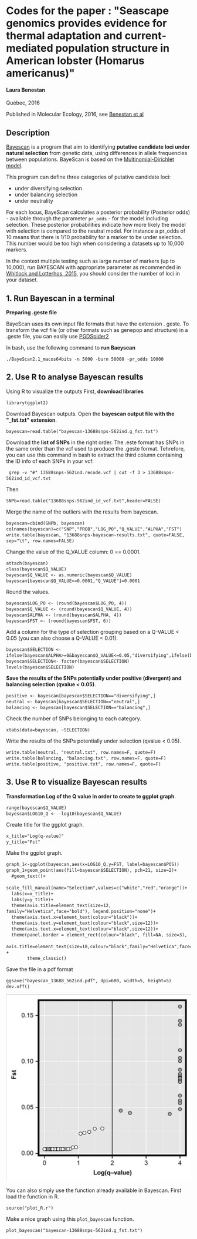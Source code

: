 # Codes for the paper : "Seascape genomics provides evidence for thermal adaptation and current‐mediated population structure in American lobster (Homarus americanus)"

#### Laura Benestan

Québec, 2016

Published in Molecular Ecology, 2016, see [Benestan et al](https://onlinelibrary.wiley.com/doi/full/10.1111/mec.13811)

## Description

[Bayescan](http://cmpg.unibe.ch/software/BayeScan/) is a program that aim to identifying **putative candidate loci under natural selection** from genetic data, using differences in allele frequencies between populations. 
BayeScan is based on the [Multinomial-Dirichlet model](https://en.wikipedia.org/wiki/Dirichlet-multinomial_distribution).

This program can define three categories of putative candidate loci:
- under diversifying selection
- under balancing selection
- under neutrality

For each locus, BayeScan calculates a posterior probability (Posterior odds) - available through the parameter `pr_odds` - for the model including selection. These posterior probabilities indicate how more likely the model with selection is compared to the neutral model. For instance a pr_odds of 10 means that there is 1/10 probability for a marker to be under selection.
This number would be too high when considering a datasets up to 10,000 markers.

In the context multiple testing such as large number of markers (up to 10,000), run BAYESCAN with appropriate parameter as recommended in [Whitlock and Lotterhos, 2015](https://www.jstor.org/stable/10.1086/682949?seq=1), you should consider the number of loci in your dataset.

## 1. Run Bayescan in a terminal

**Preparing .geste file**

BayeScan uses its own input file formats that have the extension . geste.
To transform the vcf file (or other formats such as genepop and structure) in a .geste file, you can easily use [PGDSpider2](http://www.cmpg.unibe.ch/software/PGDSpider/)


In bash, use the following command to **run Baeyscan**
```{r} = "bash"
./BayeScan2.1_macos64bits -n 5000 -burn 50000 -pr_odds 10000
```

## 2. Use R to analyse Bayescan results

Using R to visualize the outputs
First, **download libraries**
```{r}
library(ggplot2) 
```

Download Bayescan outputs.
Open the **bayescan output file with the "_fst.txt" extension**. 
```{r}
bayescan=read.table("bayescan-13688snps-562ind.g_fst.txt") 
```

Download the **list of SNPs** in the right order. The .este format has SNPs in the same order than the vcf used to produce the .geste format. Tehrefore, you can use this command in bash to extract the third column containing the ID info of each SNPs in your vcf:
```{r}
 grep -v "#" 13688snps-562ind.recode.vcf | cut -f 3 > 13688snps-562ind_id_vcf.txt
```

Then 
```{r}
SNPb=read.table("13688snps-562ind_id_vcf.txt",header=FALSE) 
```

Merge the name of the outliers with the results from bayescan. 
```{r}
bayescan=cbind(SNPb, bayescan) 
colnames(bayescan)=c("SNP","PROB","LOG_PO","Q_VALUE","ALPHA","FST") 
write.table(bayescan, "13688snps-bayescan-results.txt", quote=FALSE, sep="\t", row.names=FALSE) 
```

Change the value of the Q_VALUE column: 0 == 0.0001.  
```{r}
attach(bayescan)
class(bayescan$Q_VALUE)  
bayescan$Q_VALUE <- as.numeric(bayescan$Q_VALUE) 
bayescan[bayescan$Q_VALUE<=0.0001,"Q_VALUE"]=0.0001 
```

Round the values.  
```{r}
bayescan$LOG_PO <- (round(bayescan$LOG_PO, 4)) 
bayescan$Q_VALUE <- (round(bayescan$Q_VALUE, 4)) 
bayescan$ALPHA <- (round(bayescan$ALPHA, 4)) 
bayescan$FST <- (round(bayescan$FST, 6))
```

Add a column for the type of selection grouping based on a Q-VALUE < 0.05 (you can also choose a Q-VALUE < 0.01). 
```{r}
bayescan$SELECTION <- ifelse(bayescan$ALPHA>=0&bayescan$Q_VALUE<=0.05,"diversifying",ifelse(bayescan$ALPHA>=0&bayescan$Q_VALUE>0.05,"neutral","balancing")) 
bayescan$SELECTION<- factor(bayescan$SELECTION)
levels(bayescan$SELECTION) 
```

**Save the results of the SNPs potentially under positive (divergent) and balancing selection (qvalue < 0.05)**. 
```{r}
positive <- bayescan[bayescan$SELECTION=="diversifying",] 
neutral <- bayescan[bayescan$SELECTION=="neutral",] 
balancing <- bayescan[bayescan$SELECTION=="balancing",]  
```

Check the number of SNPs belonging to each category. 
```{r}
xtabs(data=bayescan, ~SELECTION) 
```

Write the results of the SNPs potentially under selection (qvalue < 0.05). 
```{r}
write.table(neutral, "neutral.txt", row.names=F, quote=F)  
write.table(balancing, "balancing.txt", row.names=F, quote=F) 
write.table(positive, "positive.txt", row.names=F, quote=F) 
```

## 3. Use R to visualize Bayescan results

**Transformation Log of the Q value in order to create te ggplot graph**. 
```{r}
range(bayescan$Q_VALUE) 
bayescan$LOG10_Q <- -log10(bayescan$Q_VALUE) 
```

Create title for the ggplot graph. 
```{r}
x_title="Log(q-value)" 
y_title="Fst" 
```

Make the ggplot graph. 
```{r}
graph_1<-ggplot(bayescan,aes(x=LOG10_Q,y=FST, label=bayescan$POS)) 
graph_1+geom_point(aes(fill=bayescan$SELECTION), pch=21, size=2)+ 
  #geom_text()+ 
  scale_fill_manual(name="Selection",values=c("white","red","orange"))+ 
  labs(x=x_title)+ 
  labs(y=y_title)+ 
  theme(axis.title=element_text(size=12, family="Helvetica",face="bold"), legend.position="none")+ 
  theme(axis.text.x=element_text(colour="black"))+ 
  theme(axis.text.y=element_text(colour="black",size=12))+ 
  theme(axis.text.x=element_text(colour="black",size=12))+ 
  theme(panel.border = element_rect(colour="black", fill=NA, size=3),  
        axis.title=element_text(size=18,colour="black",family="Helvetica",face="bold")) +
        theme_classic()
```
   
Save the file in a pdf format
```{r}
ggsave("bayescan_13688_562ind.pdf", dpi=600, width=5, height=5) 
dev.off()
```
![Bayescan_Benestan_2016](Bayescan_Benestan_2016.png)


You can also simply use the function already available in Bayescan.
First load the function in R.
```{r}
source("plot_R.r")
```

Make a nice graph using this `plot_bayescan` function.
```{r}
plot_bayescan("bayescan-13688snps-562ind.g_fst.txt")
```

